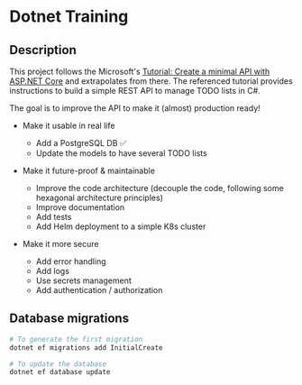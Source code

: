 # Dotnet Training

## Description

This project follows the Microsoft's [Tutorial: Create a minimal API with ASP.NET Core](https://learn.microsoft.com/fr-fr/aspnet/core/tutorials/min-web-api?view=aspnetcore-9.0) and extrapolates from there.
The referenced tutorial provides instructions to build a simple REST API to manage TODO lists in C#.  

The goal is to improve the API to make it (almost) production ready! 

* Make it usable in real life
    * Add a PostgreSQL DB :white_check_mark:
    * Update the models to have several TODO lists
* Make it future-proof & maintainable
    * Improve the code architecture (decouple the code, following some hexagonal architecture principles)
    * Improve documentation
    * Add tests
    * Add Helm deployment to a simple K8s cluster

* Make it more secure
    * Add error handling
    * Add logs
    * Use secrets management
    * Add authentication / authorization

## Database migrations

```Powershell
# To generate the first migration
dotnet ef migrations add InitialCreate

# To update the database
dotnet ef database update
```